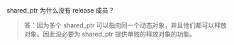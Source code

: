 shared_ptr 为什么没有 release 成员？

> 答：因为多个 shared_ptr 可以指向同一个动态对象，并且他们都可以释放对象。因此没必要为 shared_ptr 提供单独的释放对象的功能。
